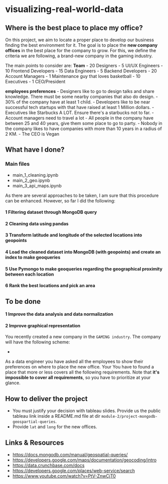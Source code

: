 # visualizing-real-world-data

## Where is the best place to place my office?

On this project, we aim to locate a proper place to develop our business finding the best environment for it. The goal is to place the **new company offices** in the best place for the company to grow. For this, we define the criteria we are following, a brand-new company in the gaming industry.

The main points to consider are:
    **Team**
    - 20 Designers
    - 5 UI/UX Engineers
    - 10 Frontend Developers
    - 15 Data Engineers
    - 5 Backend Developers
    - 20 Account Managers
    - 1 Maintenance guy that loves basketball
    - 10 Executives
    - 1 CEO/President
  
   **employees preferences**
    - Designers like to go to design talks and share knowledge. There must be some nearby companies that also do design.
    - 30% of the company have at least 1 child.
    - Developers like to be near successful tech startups with that have raised at least 1 Million dollars.
    - Executives like Starbucks A LOT. Ensure there's a starbucks not to far.
    - Account managers need to travel a lot
    - All people in the company have between 25 and 40 years, give them some place to go to party.
    - Nobody in the company likes to have companies with more than 10 years in a radius of 2 KM.
    - The CEO is Vegan
    
    
## What have I done?

### Main files
 - main_1_cleaning.ipynb
 - main_2_geo.ipynb
 - main_3_api_maps.ipynb

As there are several approaches to be taken, I am sure that this procedure can be enhanced. However, so far I did the following:

#### 1 Filtering dataset through MongoDB query
#### 2 Cleaning data using pandas
#### 3 Transform latitude and longitude of the selected locations into geopoints
#### 4 Load the cleaned dataset into MongoDB (with geopoints) and create an index to make geoqueries
#### 5 Use Pymongo to make geoqueries regarding the geographical proximity between each location
#### 6 Rank the best locations and pick an area

## To be done

#### 1 Improve the data analysis and data normalization
#### 2 Improve graphical representation













You recently created a new company in the `GAMING industry`. The company will have the following scheme:

- 

As a data engineer you have asked all the employees to show their preferences on where to place the new office.
Your 
You have to found a place that more or less covers all the following requirements.
Note that **it's impossible to cover all requirements**, so you have to prioritize at your glance.



## How to deliver the project

- You must justify your decision with tableau slides. Provide us the public tableau link inside a README.md
  file at dir `module-2/project-mongodb-geospartial-queries`.
- Provide `lat` and `long` for the new offices.

## Links & Resources

- https://docs.mongodb.com/manual/geospatial-queries/
- https://developers.google.com/maps/documentation/geocoding/intro
- https://data.crunchbase.com/docs
- https://developers.google.com/places/web-service/search
- https://www.youtube.com/watch?v=PtV-ZnwCjT0
